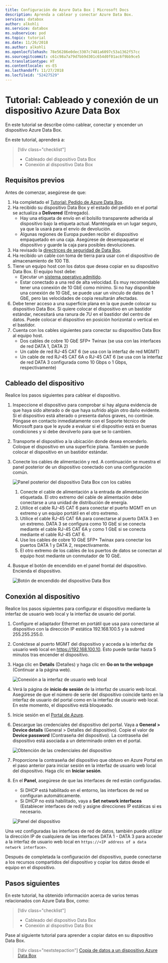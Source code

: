 ```yaml
---
title: Configuración de Azure Data Box | Microsoft Docs
description: Aprenda a cablear y conectar Azure Data Box.
services: databox
author: alkohli
ms.service: databox
ms.subservice: pod
ms.topic: tutorial
ms.date: 11/26/2018
ms.author: alkohli
ms.openlocfilehash: 78e56286e0dec3307c7481a6097c53a1362f57cc
ms.sourcegitcommit: c61c98a7a79d7bb9d301c654d0f01ac6f9bb9ce5
ms.translationtype: HT
ms.contentlocale: es-ES
ms.lasthandoff: 11/27/2018
ms.locfileid: "52427529"
---
```

# <a name="tutorial-cable-and-connect-to-your-azure-data-box"></a>Tutorial: Cableado y conexión de un dispositivo Azure Data Box

En este tutorial se describe cómo cablear, conectar y encender un dispositivo Azure Data Box.

En este tutorial, aprenderá a:

> [!div class="checklist"]
> * Cableado del dispositivo Data Box
> * Conexión al dispositivo Data Box

## <a name="prerequisites"></a>Requisitos previos

Antes de comenzar, asegúrese de que:

1. Ha completado el [Tutorial: Pedido de Azure Data Box](data-box-deploy-ordered.md).
2. Ha recibido su dispositivo Data Box y el estado del pedido en el portal se actualiza a **Delivered** (Entregado). 
    - Hay una etiqueta de envío en el bolsillo transparente adherida al dispositivo bajo la etiqueta actual. Manténgala en un lugar seguro, ya que la usará para el envío de devolución.
    - Algunas regiones de Europa pueden recibir el dispositivo empaquetado en una caja. Asegúrese de desempaquetar el dispositivo y guarde la caja para posibles devoluciones.
3. Ha revisado la [directrices de seguridad de Data Box](data-box-safety.md).
4. Ha recibido un cable con toma de tierra para usar con el dispositivo de almacenamiento de 100 TB.
5. Tiene un equipo host con los datos que desea copiar en su dispositivo Data Box. El equipo host debe:
    - Ejecutar un [sistema operativo admitido](data-box-system-requirements.md).
    - Estar conectado a una red de alta velocidad. Es muy recomendable tener una conexión de 10 GbE como mínimo. Si no hay disponible una conexión de 10 GbE, se puede usar un vínculo de datos de 1 GbE, pero las velocidades de copia resultarán afectadas. 
6. Debe tener acceso a una superficie plana en la que puede colocar su dispositivo Data Box. Si quiere colocar el dispositivo en un bastidor estándar, necesitará una ranura de 7U en el bastidor del centro de datos. Puede colocar el dispositivo en posición horizontal o vertical en el bastidor.
7. Cuenta con los cables siguientes para conectar su dispositivo Data Box al equipo host.
    - Dos cables de cobre 10 GbE SFP+ Twinax (se usa con las interfaces de red DATA 1, DATA 2)
    - Un cable de red RJ-45 CAT 6 (se usa con la interfaz de red MGMT)
    - Un cable de red RJ-45 CAT 6A o RJ-45 CAT 6 (se usa con la interfaz de red DATA 3 configurada como 10 Gbps o 1 Gbps, respectivamente)

## <a name="cable-your-device"></a>Cableado del dispositivo

Realice los pasos siguientes para cablear el dispositivo.

1. Inspeccione el dispositivo para comprobar si hay alguna evidencia de que haya sido alterado o de que haya sufrido algún otro daño evidente. Si el dispositivo está alterado o presenta daños graves, no continúe. Póngase en contacto inmediatamente con el Soporte técnico de Microsoft para que le ayude a evaluar si el dispositivo está en buenas condiciones y si debe devolverlo para que se lo cambien.
2. Transporte el dispositivo a la ubicación donde desea encenderlo. Coloque el dispositivo en una superficie plana. También se puede colocar el dispositivo en un bastidor estándar.
3. Conecte los cables de alimentación y red. A continuación se muestra el panel posterior de un dispositivo conectado con una configuración común. 
    
    ![Panel posterior del dispositivo Data Box con los cables](media/data-box-deploy-set-up/data-box-cabled-dhcp.png)

    1. Conecte el cable de alimentación a la entrada de alimentación etiquetada. El otro extremo del cable de alimentación debe conectarse a una unidad de distribución de energía.
    2. Utilice el cable RJ-45 CAT 6 para conectar el puerto MGMT en un extremo y un equipo portátil en el otro extremo.            
    3. Utilice el cable RJ-45 CAT 6A para conectarse al puerto DATA 3 en un extremo. DATA 3 se configura como 10 GbE si se conecta mediante el cable RJ-45 CAT 6A y como 1 GbE si se conecta mediante el cable RJ-45 CAT 6.
    4. Use los cables de cobre 10 GbE SFP+ Twinax para conectar los puertos DATA 1 y DATA 2, respectivamente. 
    5. El otro extremo de los cables de los puertos de datos se conectan al equipo host mediante un conmutador de 10 GbE.

4. Busque el botón de encendido en el panel frontal del dispositivo. Encienda el dispositivo.

    ![Botón de encendido del dispositivo Data Box](media/data-box-deploy-set-up/data-box-powered-door-open.png)

## <a name="connect-to-your-device"></a>Conexión al dispositivo

Realice los pasos siguientes para configurar el dispositivo mediante la interfaz de usuario web local y la interfaz de usuario del portal.

1. Configure el adaptador Ethernet en portátil que usa para conectarse al dispositivo con la dirección IP estática 192.168.100.5 y la subred 255.255.255.0. 
2. Conéctese al puerto MGMT del dispositivo y acceda a la interfaz de usuario web local en https://192.168.100.10. Esto puede tardar hasta 5 minutos tras encender el dispositivo.
3. Haga clic en **Details** (Detalles) y haga clic en **Go on to the webpage** (Continuar a la página web).

   ![Conexión a la interfaz de usuario web local](media/data-box-deploy-set-up/data-box-connect-local-web-ui.png) 

4. Verá la página de **inicio de sesión** de la interfaz de usuario web local. Asegúrese de que el número de serie del dispositivo coincide tanto en la interfaz de usuario del portal como en la interfaz de usuario web local. En este momento, el dispositivo está bloqueado.
5. Inicie sesión en el [Portal de Azure](https://portal.azure.com).
6. Descargue las credenciales del dispositivo del portal. Vaya a **General > Device details** (General > Detalles del dispositivo). Copie el valor de **Device password** (Contraseña del dispositivo). La contraseña del dispositivo está asociada a un determinado orden en el portal. 

    ![Obtención de las credenciales del dispositivo](media/data-box-deploy-set-up/data-box-device-credentials.png)
    
    
7. Proporcione la contraseña del dispositivo que obtuvo en Azure Portal en el paso anterior para iniciar sesión en la interfaz de usuario web local del dispositivo. Haga clic en **Iniciar sesión**.
8. En el **Panel**, asegúrese de que las interfaces de red están configuradas. 
    - Si DHCP está habilitado en el entorno, las interfaces de red se configuran automáticamente. 
    - Si DHCP no está habilitado, vaya a **Set network interfaces** (Establecer interfaces de red) y asigne direcciones IP estáticas si es necesario.

    ![Panel del dispositivo](media/data-box-deploy-set-up/data-box-dashboard-1.png)

Una vez configuradas las interfaces de red de datos, también puede utilizar la dirección IP de cualquiera de las interfaces DATA 1 - DATA 3 para acceder a la interfaz de usuario web local en `https://<IP address of a data network interface>`. 

Después de completada la configuración del dispositivo, puede conectarse a los recursos compartidos del dispositivo y copiar los datos desde el equipo en el dispositivo. 

## <a name="next-steps"></a>Pasos siguientes

En este tutorial, ha obtenido información acerca de varios temas relacionados con Azure Data Box, como:

> [!div class="checklist"]
> * Cableado del dispositivo Data Box
> * Conexión al dispositivo Data Box

Pase al siguiente tutorial para aprender a copiar datos en su dispositivo Data Box.

> [!div class="nextstepaction"]
> [Copia de datos a un dispositivo Azure Data Box](./data-box-deploy-copy-data.md)

